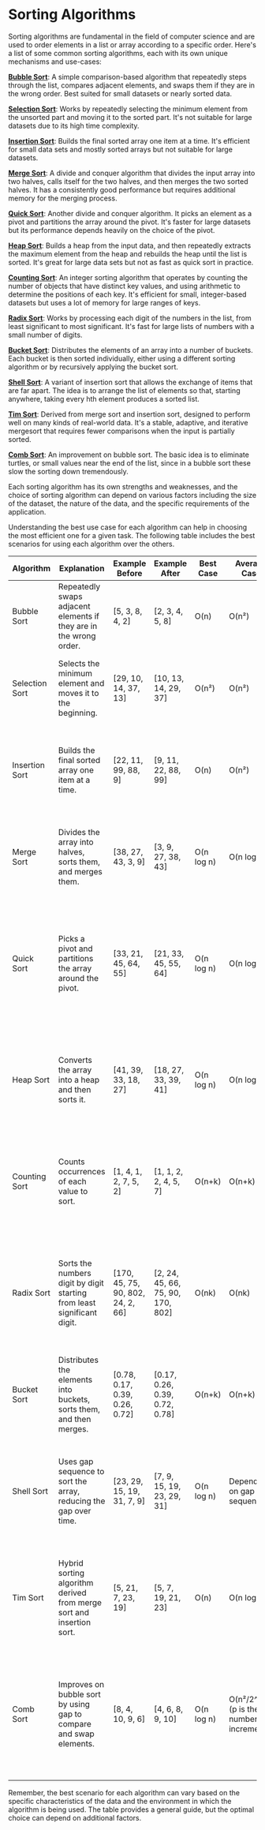 # Sorting Algorithms

Sorting algorithms are fundamental in the field of computer science and are used to order elements in a list or array according to a specific order. Here's a list of some common sorting algorithms, each with its own unique mechanisms and use-cases:

**[Bubble Sort](https://github.com/PeteComSci/intro_comprog/tree/a0575241f411e7efed4b1deb25ca140c3c07fcd4/topics/algorithms/sorting_algorithms/topics/bubble_sort)**: A simple comparison-based algorithm that repeatedly steps through the list, compares adjacent elements, and swaps them if they are in the wrong order. Best suited for small datasets or nearly sorted data.

**[Selection Sort](https://github.com/PeteComSci/intro_comprog/tree/a0575241f411e7efed4b1deb25ca140c3c07fcd4/topics/algorithms/sorting_algorithms/topics/selection_sort)**: Works by repeatedly selecting the minimum element from the unsorted part and moving it to the sorted part. It's not suitable for large datasets due to its high time complexity.

**[Insertion Sort](https://github.com/PeteComSci/intro_comprog/tree/a0575241f411e7efed4b1deb25ca140c3c07fcd4/topics/algorithms/sorting_algorithms/topics/insertion_sort)**: Builds the final sorted array one item at a time. It's efficient for small data sets and mostly sorted arrays but not suitable for large datasets.

**[Merge Sort](https://github.com/PeteComSci/intro_comprog/tree/a0575241f411e7efed4b1deb25ca140c3c07fcd4/topics/algorithms/sorting_algorithms/topics/merge_sort)**: A divide and conquer algorithm that divides the input array into two halves, calls itself for the two halves, and then merges the two sorted halves. It has a consistently good performance but requires additional memory for the merging process.

**[Quick Sort](https://github.com/PeteComSci/intro_comprog/tree/a0575241f411e7efed4b1deb25ca140c3c07fcd4/topics/algorithms/sorting_algorithms/topics/quick_sort)**: Another divide and conquer algorithm. It picks an element as a pivot and partitions the array around the pivot. It's faster for large datasets but its performance depends heavily on the choice of the pivot.

**[Heap Sort](https://github.com/PeteComSci/intro_comprog/tree/a0575241f411e7efed4b1deb25ca140c3c07fcd4/topics/algorithms/sorting_algorithms/topics/heap_sort)**: Builds a heap from the input data, and then repeatedly extracts the maximum element from the heap and rebuilds the heap until the list is sorted. It's great for large data sets but not as fast as quick sort in practice.

**[Counting Sort](https://github.com/PeteComSci/intro_comprog/tree/a0575241f411e7efed4b1deb25ca140c3c07fcd4/topics/algorithms/sorting_algorithms/topics/counting_sort)**: An integer sorting algorithm that operates by counting the number of objects that have distinct key values, and using arithmetic to determine the positions of each key. It's efficient for small, integer-based datasets but uses a lot of memory for large ranges of keys.

**[Radix Sort](https://github.com/PeteComSci/intro_comprog/tree/a0575241f411e7efed4b1deb25ca140c3c07fcd4/topics/algorithms/sorting_algorithms/topics/radix_sort)**: Works by processing each digit of the numbers in the list, from least significant to most significant. It's fast for large lists of numbers with a small number of digits.

**[Bucket Sort](https://github.com/PeteComSci/intro_comprog/tree/a0575241f411e7efed4b1deb25ca140c3c07fcd4/topics/algorithms/sorting_algorithms/topics/bucket_sort)**: Distributes the elements of an array into a number of buckets. Each bucket is then sorted individually, either using a different sorting algorithm or by recursively applying the bucket sort.

**[Shell Sort](https://github.com/PeteComSci/intro_comprog/tree/a0575241f411e7efed4b1deb25ca140c3c07fcd4/topics/algorithms/sorting_algorithms/topics/shell_sort)**: A variant of insertion sort that allows the exchange of items that are far apart. The idea is to arrange the list of elements so that, starting anywhere, taking every hth element produces a sorted list.

**[Tim Sort](https://github.com/PeteComSci/intro_comprog/tree/a0575241f411e7efed4b1deb25ca140c3c07fcd4/topics/algorithms/sorting_algorithms/topics/tim_sort)**: Derived from merge sort and insertion sort, designed to perform well on many kinds of real-world data. It's a stable, adaptive, and iterative mergesort that requires fewer comparisons when the input is partially sorted.

**[Comb Sort](https://github.com/PeteComSci/intro_comprog/tree/a0575241f411e7efed4b1deb25ca140c3c07fcd4/topics/algorithms/sorting_algorithms/topics/comb_sort)**: An improvement on bubble sort. The basic idea is to eliminate turtles, or small values near the end of the list, since in a bubble sort these slow the sorting down tremendously.

Each sorting algorithm has its own strengths and weaknesses, and the choice of sorting algorithm can depend on various factors including the size of the dataset, the nature of the data, and the specific requirements of the application.

Understanding the best use case for each algorithm can help in choosing the most efficient one for a given task.
The following table includes the best scenarios for using each algorithm over the others. 

| Algorithm     | Explanation   | Example Before | Example After | Best Case | Average Case | Worst Case | Best Usage Scenario |
|---------------|---------------|----------------|---------------|-----------|--------------|------------|---------------------|
| Bubble Sort   | Repeatedly swaps adjacent elements if they are in the wrong order. | [5, 3, 8, 4, 2] | [2, 3, 4, 5, 8] | O(n) | O(n²) | O(n²) | Small datasets or when data is almost sorted. Easy to implement. |
| Selection Sort | Selects the minimum element and moves it to the beginning. | [29, 10, 14, 37, 13] | [10, 13, 14, 29, 37] | O(n²) | O(n²) | O(n²) | Small datasets. Not influenced by the order of data (stable time complexity). |
| Insertion Sort | Builds the final sorted array one item at a time. | [22, 11, 99, 88, 9] | [9, 11, 22, 88, 99] | O(n) | O(n²) | O(n²) | Small or nearly sorted datasets. Useful for data sets that are continuously being added to. |
| Merge Sort     | Divides the array into halves, sorts them, and merges them. | [38, 27, 43, 3, 9] | [3, 9, 27, 38, 43] | O(n log n) | O(n log n) | O(n log n) | Large datasets. Ensures stable sort and consistent O(n log n) performance. |
| Quick Sort     | Picks a pivot and partitions the array around the pivot. | [33, 21, 45, 64, 55] | [21, 33, 45, 55, 64] | O(n log n) | O(n log n) | O(n²) | Large datasets where average case O(n log n) performance is acceptable. Not stable but can be quick with good pivot selection. |
| Heap Sort      | Converts the array into a heap and then sorts it. | [41, 39, 33, 18, 27] | [18, 27, 33, 39, 41] | O(n log n) | O(n log n) | O(n log n) | Large datasets. Good when you need guaranteed O(n log n) performance without extra space for merge sort. |
| Counting Sort  | Counts occurrences of each value to sort. | [1, 4, 1, 2, 7, 5, 2] | [1, 1, 2, 2, 4, 5, 7] | O(n+k) | O(n+k) | O(n+k) | Small integer range (k) relative to the number of items (n). Very efficient when k is not significantly greater than n. |
| Radix Sort     | Sorts the numbers digit by digit starting from least significant digit. | [170, 45, 75, 90, 802, 24, 2, 66] | [2, 24, 45, 66, 75, 90, 170, 802] | O(nk) | O(nk) | O(nk) | Large datasets with a fixed size of elements (like fixed-length integers). Efficient when the number of digits (k) is less. |
| Bucket Sort    | Distributes the elements into buckets, sorts them, and then merges. | [0.78, 0.17, 0.39, 0.26, 0.72] | [0.17, 0.26, 0.39, 0.72, 0.78] | O(n+k) | O(n+k) | O(n²) | When input is uniformly distributed over a range. Works well for floating point numbers. |
| Shell Sort     | Uses gap sequence to sort the array, reducing the gap over time. | [23, 29, 15, 19, 31, 7, 9] | [7, 9, 15, 19, 23, 29, 31] | O(n log n) | Depends on gap sequence | O(n²) | Medium to large datasets where a more complex algorithm like quick sort or merge sort is not as efficient. |
| Tim Sort       | Hybrid sorting algorithm derived from merge sort and insertion sort. | [5, 21, 7, 23, 19] | [5, 7, 19, 21, 23] | O(n) | O(n log n) | O(n log n) | Datasets that are partially sorted or have a lot of repeated elements. Great default choice for sorting objects. |
| Comb Sort      | Improves on bubble sort by using gap to compare and swap elements. | [8, 4, 10, 9, 6] | [4, 6, 8, 9, 10] | O(n log n) | O(n²/2^p) (p is the number of increments) | O(n²) | Larger datasets where bubble sort is too slow. Good when you want to avoid using extra space and need something simpler than quick sort. |

Remember, the best scenario for each algorithm can vary based on the specific characteristics of the data and the environment in which the algorithm is being used. The table provides a general guide, but the optimal choice can depend on additional factors.
